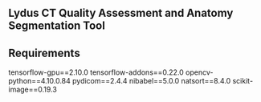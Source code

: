 ## Lydus CT Quality Assessment and Anatomy Segmentation Tool


## Requirements
tensorflow-gpu==2.10.0
tensorflow-addons==0.22.0
opencv-python==4.10.0.84
pydicom==2.4.4
nibabel==5.0.0
natsort==8.4.0
scikit-image==0.19.3
